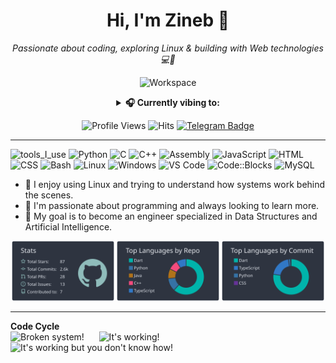 <div align="center">

  <h1>Hi, I'm Zineb 👋</h1>
  <p><em>Passionate about coding, exploring Linux & building with Web technologies 💻🐧</em></p>

  <img src="https://github.com/SP-XD/SP-XD/blob/main/images/dev-working_rounded.gif?raw=true" alt="Workspace" width="40%"> <br>

  <details>
    <summary><strong>🎧 Currently vibing to:</strong></summary>
    <a href="https://open.spotify.com/user/somnathpaul">
      <img src="https://spotify-readme.sp-xd.vercel.app/api/spotify">
    </a>
  </details>

  ![Profile Views](https://komarev.com/ghpvc/?username=SP-XD&style=flat&color=orange&label=PROFILE+VIEWS)
  ![Hits](https://hits.seeyoufarm.com/api/count/incr/badge.svg?url=https%3A%2F%2Fgithub.com%2FSP-XD&count_bg=%2379C83D&title_bg=%23555555&icon=mediafire.svg&icon_color=%23E7E7E7&title=HITS&edge_flat=false)
  [![Telegram Badge](https://img.shields.io/badge/Zineb-grey?style=flat&logo=telegram)](https://t.me/spxd007)

</div>

<hr>

<!-- Tools Section -->
![tools_I_use](https://img.shields.io/badge/-%F0%9F%9A%80%20Tools%20I%20use-orange)
![Python](https://img.shields.io/badge/Python-FFD43B?style=flat&logo=python&logoColor=darkgreen)
![C](https://img.shields.io/badge/C-00599C?style=flat&logo=c&logoColor=white)
![C++](https://img.shields.io/badge/C++-00599C?style=flat&logo=c%2B%2B&logoColor=white)
![Assembly](https://img.shields.io/badge/Assembly-grey?style=flat)
![JavaScript](https://img.shields.io/badge/JavaScript-323330?style=flat&logo=javascript&logoColor=F7DF1E)
![HTML](https://img.shields.io/badge/HTML5-E34F26?style=flat&logo=html5&logoColor=white)
![CSS](https://img.shields.io/badge/CSS3-1572B6?style=flat&logo=css3&logoColor=white)
![Bash](https://img.shields.io/badge/Bash-4EAA25?style=flat&logo=gnu-bash&logoColor=white)
![Linux](https://img.shields.io/badge/Linux-FCC624?style=flat&logo=linux&logoColor=black)
![Windows](https://img.shields.io/badge/Windows-0078D6?style=flat&logo=windows&logoColor=white)
![VS Code](https://img.shields.io/badge/VSCode-007ACC?style=flat&logo=visual-studio-code&logoColor=white)
![Code::Blocks](https://img.shields.io/badge/Code::Blocks-lightgrey?style=flat)
![MySQL](https://img.shields.io/badge/MySQL-4479A1?style=flat&logo=mysql&logoColor=white)

<!-- Personal Info -->
<ul>
  <li>🐧 I enjoy using Linux and trying to understand how systems work behind the scenes.</li>
  <li>🌱 I'm passionate about programming and always looking to learn more.</li>
  <li>🎯 My goal is to become an engineer specialized in Data Structures and Artificial Intelligence.</li>
</ul>

<div align="center">
  <img src="https://raw.githubusercontent.com/SP-XD/profile-summary-cards/master/profile-summary-card-output/nord_dark/3-stats.svg" width="32.5%">
  <img src="https://raw.githubusercontent.com/SP-XD/profile-summary-cards/master/profile-summary-card-output/nord_dark/1-repos-per-language.svg" width="32.5%">
  <img src="https://raw.githubusercontent.com/SP-XD/profile-summary-cards/master/profile-summary-card-output/nord_dark/2-most-commit-language.svg" width="32.5%">
</div>

<hr>

<!-- Fun Section -->
**Code Cycle**  
<img src="https://raw.githubusercontent.com/Tarikul-Islam-Anik/Animated-Fluent-Emojis/master/Emojis/Smilies/Face%20with%20Spiral%20Eyes.png" width="10%" alt="Broken system!"/>
&nbsp;&nbsp;&nbsp;&nbsp;
<img src="https://raw.githubusercontent.com/Tarikul-Islam-Anik/Animated-Fluent-Emojis/master/Emojis/Smilies/Relieved%20Face.png" width="10%" alt="It's working!"/>
&nbsp;&nbsp;&nbsp;&nbsp;
<img src="https://raw.githubusercontent.com/Tarikul-Islam-Anik/Animated-Fluent-Emojis/master/Emojis/Smilies/Astonished%20Face.png" width="10%" alt="It's working but you don't know how!"/>


